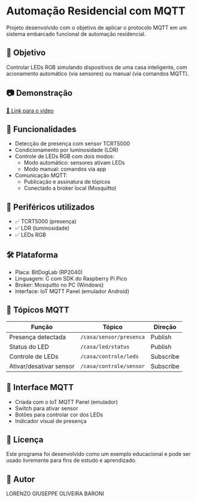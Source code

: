 # Automação Residencial com MQTT

Projeto desenvolvido com o objetivo de aplicar o protocolo MQTT em um sistema embarcado funcional de automação residencial.

## 🎯 Objetivo
Controlar LEDs RGB simulando dispositivos de uma casa inteligente, com acionamento automático (via sensores) ou manual (via comandos MQTT).

## 📷 Demonstração

[🔗 Link para o vídeo](https://youtu.be/j1ebMUvKqs8)

## 🔧 Funcionalidades
- Detecção de presença com sensor TCRT5000
- Condicionamento por luminosidade (LDR)
- Controle de LEDs RGB com dois modos:
  - Modo automático: sensores ativam LEDs
  - Modo manual: comandos via app
- Comunicação MQTT:
  - Publicação e assinatura de tópicos
  - Conectado a broker local (Mosquitto)

## 🧩 Periféricos utilizados
- ✅ TCRT5000 (presença)
- ✅ LDR (luminosidade)
- ✅ LEDs RGB

## 🛠️ Plataforma
- Placa: BitDogLab (RP2040)
- Linguagem: C com SDK do Raspberry Pi Pico
- Broker: Mosquitto no PC (Windows)
- Interface: IoT MQTT Panel (emulador Android)

## 📡 Tópicos MQTT

| Função                  | Tópico                    | Direção     |
|-------------------------|---------------------------|-------------|
| Presença detectada      | `/casa/sensor/presenca`   | Publish     |
| Status do LED           | `/casa/led/status`        | Publish     |
| Controle de LEDs        | `/casa/controle/leds`     | Subscribe   |
| Ativar/desativar sensor | `/casa/controle/sensor`   | Subscribe   |

## 📲 Interface MQTT
- Criada com o IoT MQTT Panel (emulador)
- Switch para ativar sensor
- Botões para controlar cor dos LEDs
- Indicador visual de presença

## 📝 Licença
Este programa foi desenvolvido como um exemplo educacional e pode ser usado livremente para fins de estudo e aprendizado.

## 📌 Autor
LORENZO GIUSEPPE OLIVEIRA BARONI
